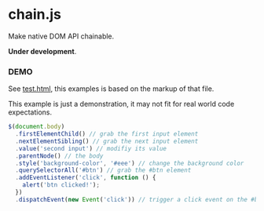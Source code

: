 # chain.js


Make native DOM API chainable.

**Under development**.

### DEMO

See [test.html](test.html), this examples is based on the markup of that file.

This example is just a demonstration, it may not fit for real world code expectations.

```js
$(document.body)
  .firstElementChild() // grab the first input element
  .nextElementSibling() // grab the next input element
  .value('second input') // modifiy its value
  .parentNode() // the body
  .style('background-color', '#eee') // change the background color
  .querySelectorAll('#btn') // grab the #btn element
  .addEventListener('click', function () {
    alert('btn clicked!');
  })
  .dispatchEvent(new Event('click')) // trigger a click event on the #btn element
```
